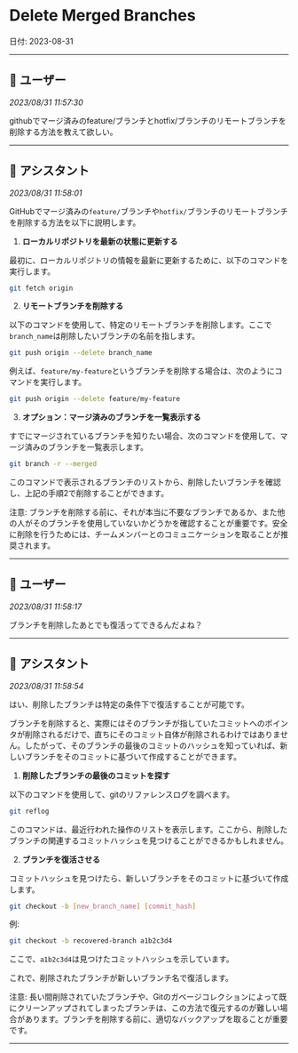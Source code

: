 # Delete Merged Branches

日付: 2023-08-31

---

## 👤 ユーザー
*2023/08/31 11:57:30*

githubでマージ済みのfeature/ブランチとhotfix/ブランチのリモートブランチを削除する方法を教えて欲しい。

---

## 🤖 アシスタント
*2023/08/31 11:58:01*

GitHubでマージ済みの`feature/`ブランチや`hotfix/`ブランチのリモートブランチを削除する方法を以下に説明します。

1. **ローカルリポジトリを最新の状態に更新する**

最初に、ローカルリポジトリの情報を最新に更新するために、以下のコマンドを実行します。

```bash
git fetch origin
```

2. **リモートブランチを削除する**

以下のコマンドを使用して、特定のリモートブランチを削除します。ここで`branch_name`は削除したいブランチの名前を指します。

```bash
git push origin --delete branch_name
```

例えば、`feature/my-feature`というブランチを削除する場合は、次のようにコマンドを実行します。

```bash
git push origin --delete feature/my-feature
```

3. **オプション：マージ済みのブランチを一覧表示する**

すでにマージされているブランチを知りたい場合、次のコマンドを使用して、マージ済みのブランチを一覧表示します。

```bash
git branch -r --merged
```

このコマンドで表示されるブランチのリストから、削除したいブランチを確認し、上記の手順2で削除することができます。

注意: ブランチを削除する前に、それが本当に不要なブランチであるか、また他の人がそのブランチを使用していないかどうかを確認することが重要です。安全に削除を行うためには、チームメンバーとのコミュニケーションを取ることが推奨されます。

---

## 👤 ユーザー
*2023/08/31 11:58:17*

ブランチを削除したあとでも復活ってできるんだよね？

---

## 🤖 アシスタント
*2023/08/31 11:58:54*

はい、削除したブランチは特定の条件下で復活することが可能です。

ブランチを削除すると、実際にはそのブランチが指していたコミットへのポインタが削除されるだけで、直ちにそのコミット自体が削除されるわけではありません。したがって、そのブランチの最後のコミットのハッシュを知っていれば、新しいブランチをそのコミットに基づいて作成することができます。

1. **削除したブランチの最後のコミットを探す**

以下のコマンドを使用して、gitのリファレンスログを調べます。

```bash
git reflog
```

このコマンドは、最近行われた操作のリストを表示します。ここから、削除したブランチの関連するコミットハッシュを見つけることができるかもしれません。

2. **ブランチを復活させる**

コミットハッシュを見つけたら、新しいブランチをそのコミットに基づいて作成します。

```bash
git checkout -b [new_branch_name] [commit_hash]
```

例:

```bash
git checkout -b recovered-branch a1b2c3d4
```

ここで、`a1b2c3d4`は見つけたコミットハッシュを示しています。

これで、削除されたブランチが新しいブランチ名で復活します。

注意: 長い間削除されていたブランチや、Gitのガベージコレクションによって既にクリーンアップされてしまったブランチは、この方法で復元するのが難しい場合があります。ブランチを削除する前に、適切なバックアップを取ることが重要です。

---
